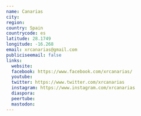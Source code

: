 ```yaml
---
name: Canarias
city:
region:
country: Spain
countrycode: es
latitude: 28.1749
longitude: -16.268
email: xrcanarias@gmail.com
publiciseemail: false
links:
  website:
  facebook: https://www.facebook.com/xrcanarias/
  youtube:
  twitter: https://www.twitter.com/xrcanarias
  instagram: https://www.instagram.com/xrcanarias
  diaspora:
  peertube:
  mastodon:
---
```

